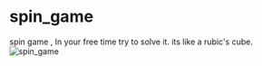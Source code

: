 # spin_game
spin game , In your free time try to solve it. its like a rubic's cube.
![spin_game](https://user-images.githubusercontent.com/88088469/164315201-129af757-2078-4935-b806-bb131af2fa58.png)

